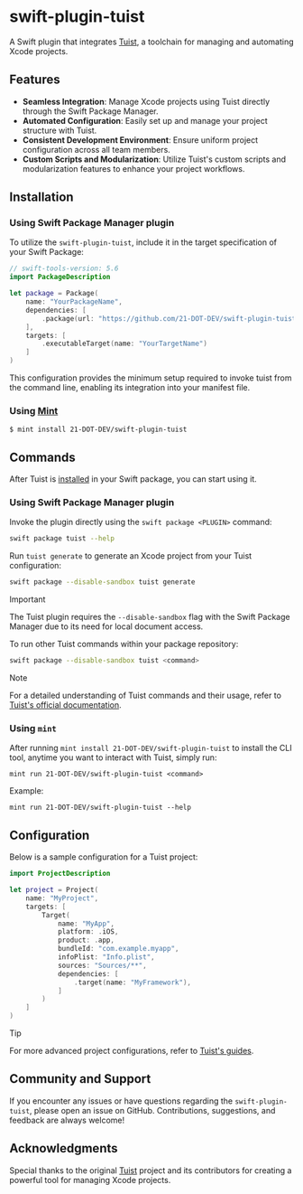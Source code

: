 # swift-plugin-tuist

A Swift plugin that integrates [Tuist](https://github.com/tuist/tuist), a toolchain for managing and automating Xcode projects.

## Features

- **Seamless Integration**: Manage Xcode projects using Tuist directly through the Swift Package Manager.
- **Automated Configuration**: Easily set up and manage your project structure with Tuist.
- **Consistent Development Environment**: Ensure uniform project configuration across all team members.
- **Custom Scripts and Modularization**: Utilize Tuist's custom scripts and modularization features to enhance your project workflows.

## Installation

### Using Swift Package Manager plugin

To utilize the `swift-plugin-tuist`, include it in the target specification of your Swift Package:

```swift
// swift-tools-version: 5.6
import PackageDescription

let package = Package(
    name: "YourPackageName",
    dependencies: [
        .package(url: "https://github.com/21-DOT-DEV/swift-plugin-tuist.git", exact: "4.86.3"),
    ],
    targets: [
        .executableTarget(name: "YourTargetName")
    ]
)
```

This configuration provides the minimum setup required to invoke tuist from the command line, enabling its integration into your manifest file.

### Using [Mint](https://github.com/yonaskolb/Mint)

```
$ mint install 21-DOT-DEV/swift-plugin-tuist
```

## Commands

After Tuist is [installed](#installation) in your Swift package, you can start using it.

### Using Swift Package Manager plugin

Invoke the plugin directly using the `swift package <PLUGIN>` command:

```bash
swift package tuist --help
```

Run `tuist generate` to generate an Xcode project from your Tuist configuration:

```bash
swift package --disable-sandbox tuist generate
```

> [!IMPORTANT]  
> The Tuist plugin requires the `--disable-sandbox` flag with the Swift Package Manager due to its need for local document access.

To run other Tuist commands within your package repository:

```bash
swift package --disable-sandbox tuist <command>
```

> [!NOTE]  
> For a detailed understanding of Tuist commands and their usage, refer to [Tuist's official documentation](https://docs.tuist.io/en/cli/auth).

### Using `mint`

After running `mint install 21-DOT-DEV/swift-plugin-tuist` to install the CLI tool, anytime you want to interact with Tuist, simply run:

```
mint run 21-DOT-DEV/swift-plugin-tuist <command>
```

Example:

```
mint run 21-DOT-DEV/swift-plugin-tuist --help
```

## Configuration

Below is a sample configuration for a Tuist project:

```swift
import ProjectDescription

let project = Project(
    name: "MyProject",
    targets: [
        Target(
            name: "MyApp",
            platform: .iOS,
            product: .app,
            bundleId: "com.example.myapp",
            infoPlist: "Info.plist",
            sources: "Sources/**",
            dependencies: [
                .target(name: "MyFramework"),
            ]
        )
    ]
)
```

> [!TIP]  
> For more advanced project configurations, refer to [Tuist's guides](https://docs.tuist.io/en/guides/start/new-project).

## Community and Support

If you encounter any issues or have questions regarding the `swift-plugin-tuist`, please open an issue on GitHub. Contributions, suggestions, and feedback are always welcome!

## Acknowledgments

Special thanks to the original [Tuist](https://github.com/tuist/tuist) project and its contributors for creating a powerful tool for managing Xcode projects.